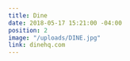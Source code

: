 ```yaml
---
title: Dine
date: 2018-05-17 15:21:00 -04:00
position: 2
image: "/uploads/DINE.jpg"
link: dinehq.com
---
```


